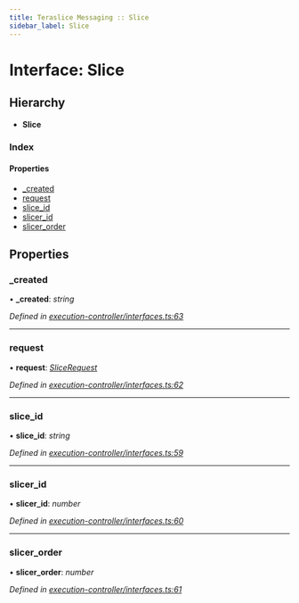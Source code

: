 ```yaml
---
title: Teraslice Messaging :: Slice
sidebar_label: Slice
---
```


# Interface: Slice

## Hierarchy

* **Slice**

### Index

#### Properties

* [_created](slice.md#_created)
* [request](slice.md#request)
* [slice_id](slice.md#slice_id)
* [slicer_id](slice.md#slicer_id)
* [slicer_order](slice.md#slicer_order)

## Properties

###  _created

• **_created**: *string*

*Defined in [execution-controller/interfaces.ts:63](https://github.com/terascope/teraslice/blob/5e4063e2/packages/teraslice-messaging/src/execution-controller/interfaces.ts#L63)*

___

###  request

• **request**: *[SliceRequest](slicerequest.md)*

*Defined in [execution-controller/interfaces.ts:62](https://github.com/terascope/teraslice/blob/5e4063e2/packages/teraslice-messaging/src/execution-controller/interfaces.ts#L62)*

___

###  slice_id

• **slice_id**: *string*

*Defined in [execution-controller/interfaces.ts:59](https://github.com/terascope/teraslice/blob/5e4063e2/packages/teraslice-messaging/src/execution-controller/interfaces.ts#L59)*

___

###  slicer_id

• **slicer_id**: *number*

*Defined in [execution-controller/interfaces.ts:60](https://github.com/terascope/teraslice/blob/5e4063e2/packages/teraslice-messaging/src/execution-controller/interfaces.ts#L60)*

___

###  slicer_order

• **slicer_order**: *number*

*Defined in [execution-controller/interfaces.ts:61](https://github.com/terascope/teraslice/blob/5e4063e2/packages/teraslice-messaging/src/execution-controller/interfaces.ts#L61)*
